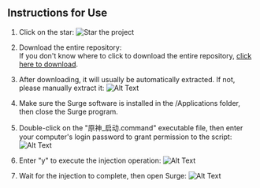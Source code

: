 ## Instructions for Use

1. Click on the star:
   ![Star the project](https://tc.souk.eu.org/d/33.png)

2. Download the entire repository:
   <br>
   If you don't know where to click to download the entire repository, [click here to download](https://github.com/1i8/InjectLib/archive/refs/heads/main.zip).

3. After downloading, it will usually be automatically extracted. If not, please manually extract it:
   ![Alt Text](https://tc.souk.eu.org/d/34.png)

4. Make sure the Surge software is installed in the /Applications folder, then close the Surge program.

5. Double-click on the "原神_启动.command" executable file, then enter your computer's login password to grant permission to the script:
   ![Alt Text](https://tc.souk.eu.org/d/37.png)

6. Enter "y" to execute the injection operation:
   ![Alt Text](https://tc.souk.eu.org/d/35.png)

7. Wait for the injection to complete, then open Surge:
   ![Alt Text](https://tc.souk.eu.org/d/36.png)
